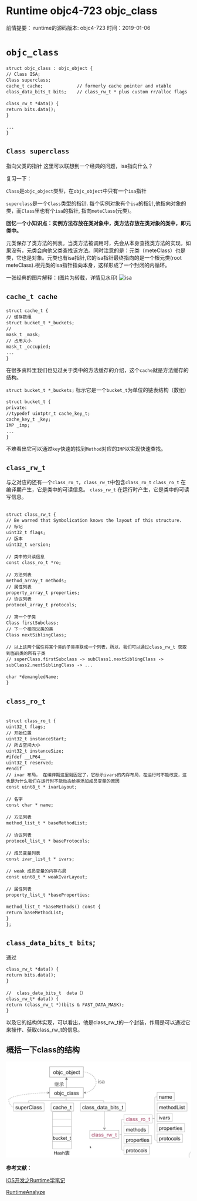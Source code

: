 # Runtime objc4-723 objc_class


前情提要：
runtime的源码版本: objc4-723
时间：2019-01-06


# `objc_class`
```
struct objc_class : objc_object {
// Class ISA;
Class superclass;
cache_t cache;             // formerly cache pointer and vtable
class_data_bits_t bits;    // class_rw_t * plus custom rr/alloc flags

class_rw_t *data() { 
return bits.data();
}

...
}
```

## `Class superclass `

指向父类的指针
这里可以联想到一个经典的问题，isa指向什么？



复习一下：

`Class`是`objc_object`类型，在`objc_object`中只有一个`isa`指针


`superclass`是一个`Class`类型的指针. 每个实例对象有个`isa`的指针,他指向对象的类，而`Class`里也有个`isa`的指针, 指向`meteClass`(元类)。

**回忆一个小知识点：实例方法存放在类对象中，类方法存放在类对象的类中，即元类中。**

元类保存了类方法的列表。当类方法被调用时，先会从本身查找类方法的实现，如果没有，元类会向他父类查找该方法。同时注意的是：元类（meteClass）也是类，它也是对象。元类也有isa指针,它的isa指针最终指向的是一个根元类(root meteClass).根元类的isa指针指向本身，这样形成了一个封闭的内循环。

一张经典的图片解释：(图片为转载，详情见水印)
![isa](https://timgsa.baidu.com/timg?image&quality=80&size=b9999_10000&sec=1546694545675&di=df37f8e0c61cd2d9465270dc3d8af6de&imgtype=0&src=http%3A%2F%2Faliyunzixunbucket.oss-cn-beijing.aliyuncs.com%2Fjpg%2Ffeeb5005f1cfde5f671ad391d67190a0.jpg%3Fx-oss-process%3Dimage%2Fresize%2Cp_100%2Fauto-orient%2C1%2Fquality%2Cq_90%2Fformat%2Cjpg%2Fwatermark%2Cimage_eXVuY2VzaGk%3D%2Ct_100)


## `cache_t cache`

```
struct cache_t {
// 缓存数组
struct bucket_t *_buckets;
// 
mask_t _mask;
// 占用大小
mask_t _occupied;
...
}
```

在很多资料里我们也见过关于类中的方法缓存的介绍，这个`cache`就是方法缓存的结构。

`struct bucket_t *_buckets;` 标示它是一个`bucket_t`为单位的链表结构（数组）

```
struct bucket_t {
private:
//typedef uintptr_t cache_key_t;
cache_key_t _key;
IMP _imp;
...
}
```
不难看出它可以通过`key`快速的找到`Method`对应的`IMP`以实现快速查找。

## `class_rw_t`

与之对应的还有一个`class_ro_t`，`class_rw_t`中包含`class_ro_t`
`class_ro_t` 在编译期产生，它是类中的可读信息。
`class_rw_t` 在运行时产生，它是类中的可读写信息。

```

struct class_rw_t {
// Be warned that Symbolication knows the layout of this structure.
// 标记
uint32_t flags;
// 版本
uint32_t version;

// 类中的只读信息
const class_ro_t *ro;

// 方法列表
method_array_t methods;
// 属性列表
property_array_t properties;
// 协议列表
protocol_array_t protocols;

// 第一个子类
Class firstSubclass;
// 下一个相同父类的类
Class nextSiblingClass;

// 以上这两个属性将某个类的子类串联成一个列表，所以，我们可以通过class_rw_t 获取到当前类的所有子类
// superClass.firstSubclass -> subClass1.nextSiblingClass -> subClass2.nextSiblingClass -> ...

char *demangledName;
}
```

## `class_ro_t`

```

struct class_ro_t {
uint32_t flags;
// 开始位置
uint32_t instanceStart;
// 所占空间大小
uint32_t instanceSize;
#ifdef __LP64__
uint32_t reserved;
#endif
// ivar 布局， 在编译期这里就固定了，它标示ivars的内存布局，在运行时不能改变，这也是为什么我们在运行时不能动态给类添加成员变量的原因
const uint8_t * ivarLayout;

// 名字
const char * name;

// 方法列表
method_list_t * baseMethodList;

// 协议列表
protocol_list_t * baseProtocols;

// 成员变量列表
const ivar_list_t * ivars;

// weak 成员变量的内存布局
const uint8_t * weakIvarLayout;

// 属性列表
property_list_t *baseProperties;

method_list_t *baseMethods() const {
return baseMethodList;
}
};

```

## `class_data_bits_t bits`;

通过

```
class_rw_t *data() { 
return bits.data();
}

//  class_data_bits_t  data（）
class_rw_t* data() {
return (class_rw_t *)(bits & FAST_DATA_MASK);
}

```

以及它的结构体实现，可以看出，他是class_rw_t的一个封装，作用是可以通过它来操作、获取class_rw_t的信息。

## 概括一下class的结构
![](https://github.com/imwangxuesen/Blog/blob/master/Private/temp/timg.jpeg?raw=true)


**参考文献：**

[iOS开发之Runtime学笔记](https://www.jianshu.com/p/6faebc8f492a)


[RuntimeAnalyze](https://github.com/DeveloperErenLiu/RuntimeAnalyze)
